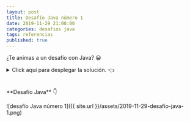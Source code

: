 ```yaml
---
layout: post
title: Desafío Java número 1
date: 2019-11-29 21:00:00
categories: desafios java
tags: referencias
published: true
---
```


¿Te animas a un desafío con Java? 😀

<details><summary>Click aquí para desplegar la solución. 👈</summary>
<br />La respuesta correcta es la c.
<br />✏️ Explicación: Los arreglos en Java son alocados dinámicamente (son objetos). Por ende, cuando asignamos un arreglo a otro no se está realizando una copia sino que ambas variables referencian al mismo objeto. Al modificar un elemento de la variable m1, se altera la única instancia del arreglo que existe, la cual puede referenciarse como m1 o m2 indistintamente.
<br />
<br />📗 [Documentación oficial](https://docs.oracle.com/javase/specs/jls/se13/html/jls-10.html){:target="_blank"}
<br />
<div markdown="1">![Solución al desafío]({{ site.url }}/assets/2019-11-29-desafio-java-1-solucion.png)
  </div></details>

<br />
<br />
**Desafío Java** 👇

![desafío Java número 1]({{ site.url }}/assets/2019-11-29-desafio-java-1.png)
